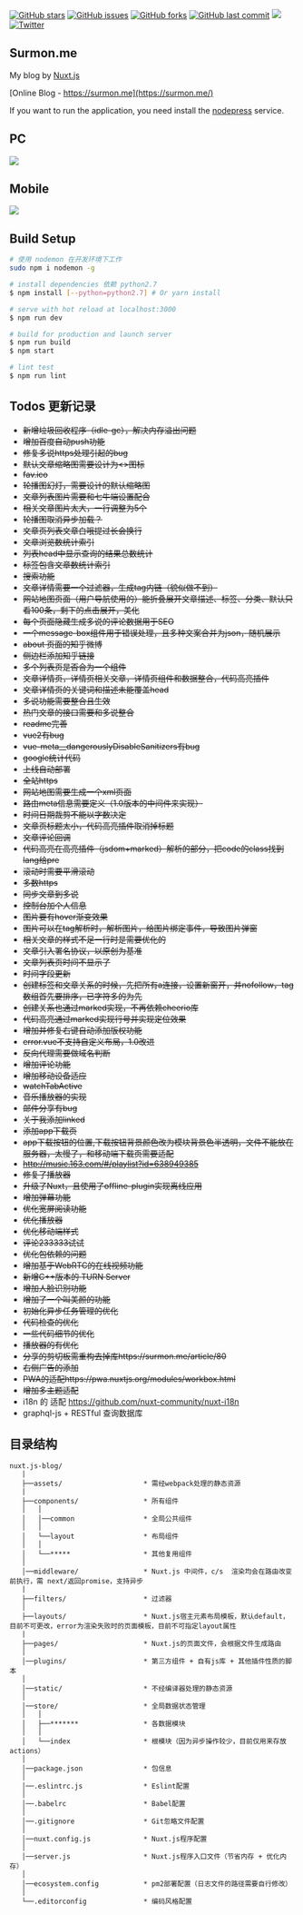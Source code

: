 [![GitHub stars](https://img.shields.io/github/stars/surmon-china/surmon.me.svg?style=flat-square)](https://github.com/surmon-china/surmon.me/stargazers)
[![GitHub issues](https://img.shields.io/github/issues/surmon-china/surmon.me.svg?style=flat-square)](https://github.com/surmon-china/surmon.me/issues)
[![GitHub forks](https://img.shields.io/github/forks/surmon-china/surmon.me.svg?style=flat-square)](https://github.com/surmon-china/surmon.me/network)
[![GitHub last commit](https://img.shields.io/github/last-commit/google/skia.svg?style=flat-square)](https://github.com/surmon-china/surmon.me)
[![](https://badge.juejin.im/entry/58ff969861ff4b00667ca82e/likes.svg?style=flat-square)](https://juejin.im/post/58ff960ba22b9d0065b722cd)
[![Twitter](https://img.shields.io/twitter/url/https/github.com/surmon-china/surmon.me.svg?style=flat-square)](https://twitter.com/intent/tweet?url=https://github.com/surmon-china/surmon.me)

## Surmon.me

My blog by [Nuxt.js](https://github.com/nuxt)

[Online Blog - https://surmon.me](https://surmon.me/)

If you want to run the application, you need install the [nodepress](https://github.com/surmon-china/nodepress) service.

## PC

![](https://raw.githubusercontent.com/surmon-china/surmon.me/master/screenshot/index.png)

## Mobile

![](https://raw.githubusercontent.com/surmon-china/surmon.me/master/screenshot/mobile-full.jpg)

## Build Setup

```bash
# 使用 nodemon 在开发环境下工作
sudo npm i nodemon -g

# install dependencies 依赖 python2.7
$ npm install [--python=python2.7] # Or yarn install

# serve with hot reload at localhost:3000
$ npm run dev

# build for production and launch server
$ npm run build
$ npm start

# lint test
$ npm run lint
```

## Todos 更新记录

- ~~新增垃圾回收程序（idle-gc），解决内存溢出问题~~
- ~~增加百度自动push功能~~
- ~~修复多说https处理引起的bug~~
- ~~默认文章缩略图需要设计为<>图标~~
- ~~fav.ico~~
- ~~轮播图幻灯，需要设计的默认缩略图~~
- ~~文章列表图片需要和七牛端设置配合~~
- ~~相关文章图片太大，一行调整为5个~~
- ~~轮播图取消异步加载？~~
- ~~文章页列表文章白哦提过长会换行~~
- ~~文章浏览数统计索引~~
- ~~列表head中显示查询的结果总数统计~~
- ~~标签包含文章数统计索引~~
- ~~搜索功能~~
- ~~文章详情需要一个过滤器，生成tag内链（貌似做不到）~~
- ~~网站地图页面（用户导航使用的）能折叠展开文章描述、标签、分类、默认只看100条，剩下的点击展开，美化~~
- ~~每个页面隐藏生成多说的评论数据用于SEO~~
- ~~一个message-box组件用于错误处理，且多种文案合并为json，随机展示~~
- ~~about 页面的知乎微博~~
- ~~侧边栏添加知乎链接~~
- ~~多个列表页是否合为一个组件~~
- ~~文章详情页，详情页相关文章，详情页组件和数据整合，代码高亮插件~~
- ~~文章详情页的关键词和描述未能覆盖head~~
- ~~多说功能需要整合且生效~~
- ~~热门文章的接口需要和多说整合~~
- ~~readme完善~~
- ~~vue2有bug~~
- ~~vue-meta__dangerouslyDisableSanitizers有bug~~
- ~~google统计代码~~
- ~~上线自动部署~~
- ~~全站https~~
- ~~网站地图需要生成一个xml页面~~
- ~~路由meta信息需要定义（1.0版本的中间件来实现）~~
- ~~时间日期裁剪不能以字数决定~~
- ~~文章页标题太小，代码高亮插件取消掉标题~~
- ~~文章评论回调~~
- ~~代码高亮在高亮插件（jsdom+marked）解析的部分，把code的class找到lang给pre~~
- ~~滚动时需要平滑滚动~~
- ~~多数https~~
- ~~同步文章到多说~~
- ~~控制台加个人信息~~
- ~~图片要有hover渐变效果~~
- ~~图片可以在tag解析时，解析图片，给图片绑定事件，导致图片弹窗~~
- ~~相关文章的样式不足一行时是需要优化的~~
- ~~文章引入署名协议，以原创为基准~~
- ~~文章列表页时间不显示了~~
- ~~时间字段更新~~
- ~~创建标签和文章关系的时候，先把所有a连接，设置新窗开，并nofollow，tag数组首先要排序，已字符多的为先~~
- ~~创建关系也通过marked实现，不再依赖cheerio库~~
- ~~代码高亮通过marked实现行号并实现定位效果~~
- ~~增加并修复右键自动添加版权功能~~
- ~~error.vue不支持自定义布局，1.0改进~~
- ~~反向代理需要做域名判断~~
- ~~增加评论功能~~
- ~~增加移动设备适应~~
- ~~watchTabActive~~
- ~~音乐播放器的实现~~
- ~~邮件分享有bug~~
- ~~关于我添加linked~~
- ~~添加app下载页~~
- ~~app下载按钮的位置,下载按钮背景颜色改为模块背景色半透明，文件不能放在服务器，太慢了，和移动端下载页需要适配~~
- ~~http://music.163.com/#/playlist?id=638949385~~
- ~~修复了播放器~~
- ~~升级了Nuxt，且使用了offline-plugin实现离线应用~~
- ~~增加弹幕功能~~
- ~~优化宽屏阅读功能~~
- ~~优化播放器~~
- ~~优化移动端样式~~
- ~~评论233333试试~~
- ~~优化包依赖的问题~~
- ~~增加基于WebRTC的在线视频功能~~
- ~~新增C++版本的 TURN Server~~
- ~~增加人脸识别功能~~
- ~~增加了一个叫美颜的功能~~
- ~~初始化异步任务管理的优化~~
- ~~代码检查的优化~~
- ~~一些代码细节的优化~~
- ~~播放器的有优化~~
- ~~分享的剪切板需重构去掉库https://surmon.me/article/80~~
- ~~右侧广告的添加~~
- ~~PWA的适配https://pwa.nuxtjs.org/modules/workbox.html~~
- ~~增加多主题适配~~
- i18n 的 适配 https://github.com/nuxt-community/nuxt-i18n
- graphql-js + RESTful 查询数据库

## 目录结构
```
nuxt.js-blog/
   |
   ├──assets/                    * 需经webpack处理的静态资源
   |
   ├──components/                * 所有组件
   │   │
   │   │──common                 * 全局公共组件
   │   │
   │   └──layout                 * 布局组件
   │   │
   │   └──*****                  * 其他复用组件
   │
   │──middleware/                * Nuxt.js 中间件，c/s  渲染均会在路由改变前执行，需 next/返回promise，支持异步
   |
   ├──filters/                   * 过滤器
   │
   ├──layouts/                   * Nuxt.js宿主元素布局模板，默认default，目前不可更改，error为渲染失败时的页面模板，目前不可指定layout属性
   |
   ├──pages/                     * Nuxt.js的页面文件，会根据文件生成路由
   │
   │──plugins/                   * 第三方组件 + 自有js库 + 其他插件性质的脚本
   │
   │──static/                    * 不经编译器处理的静态资源
   │
   │──store/                     * 全局数据状态管理
   │   │
   │   ├──*******                * 各数据模块
   │   │
   │   └──index                  * 根模块（因为异步操作较少，目前仅用来存放actions）
   │
   │──package.json               * 包信息
   │
   │──.eslintrc.js               * Eslint配置
   │
   │──.babelrc                   * Babel配置
   │
   │──.gitignore                 * Git忽略文件配置
   │
   │──nuxt.config.js             * Nuxt.js程序配置
   │
   │──server.js                  * Nuxt.js程序入口文件（节省内存 + 优化内存）
   │
   │──ecosystem.config           * pm2部署配置（日志文件的路径需要自行修改）
   │
   └──.editorconfig              * 编码风格配置
```
